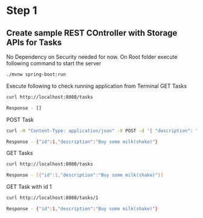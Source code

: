 # Step 1
## Create sample REST COntroller with Storage APIs for Tasks
No Dependency on Security needed for now.
On Root folder execute following command to start the server
```sh
./mvnw spring-boot:run
```

Execute following to check running application from Terminal
GET Tasks
```sh
curl http://localhost:8080/tasks

Response - []
```

POST Task
```sh
curl -H "Content-Type: application/json" -X POST -d '{ "description": "Buy some milk(shake)"}' http://localhost:8080/tasks

Response - {"id":1,"description":"Buy some milk(shake)"}
```

GET Tasks
```sh
curl http://localhost:8080/tasks

Response - [{"id":1,"description":"Buy some milk(shake)"}]
```

GET Task with id 1
```sh
curl http://localhost:8080/tasks/1

Response - {"id":1,"description":"Buy some milk(shake)"}
```